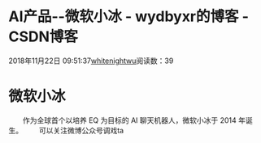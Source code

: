 # AI产品--微软小冰 - wydbyxr的博客 - CSDN博客
2018年11月22日 09:51:37[whitenightwu](https://me.csdn.net/wydbyxr)阅读数：39
# 微软小冰
  作为全球首个以培养 EQ 为目标的 AI 聊天机器人，微软小冰于 2014 年诞生。
  可以关注微博公众号调戏ta
